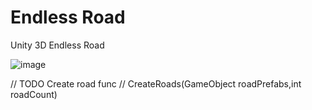 # Endless Road
Unity 3D Endless Road

![image](https://user-images.githubusercontent.com/33737009/178139970-6ec50cc4-d40e-444e-becc-c028d433e142.png)


// TODO Create road func
//      CreateRoads(GameObject roadPrefabs,int roadCount)
